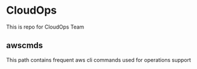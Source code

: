# CloudOps
This is repo for CloudOps Team

## awscmds ##

This path contains frequent aws cli commands used for operations support
